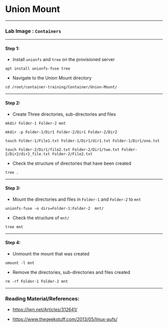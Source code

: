 # **Union Mount**

---

### **Lab Image : `Containers`**

---

#### Step 1:

* Install `unionfs` and `tree` on the provisioned server

```commandline
apt install unionfs-fuse tree

```

* Navigate to the Union Mount directory

```commandline
cd /root/container-training/Container/Union-Mount/
```

---

#### Step 2:

* Create Three directories, sub-directories and files

```commandline
mkdir Folder-1 Folder-2 mnt
```
```commandline
mkdir -p Folder-1/Dir1 Folder-2/Dir1 Folder-2/Dir2
```
```commandline
touch Folder-1/File1.txt Folder-1/Dir1/dir1.txt Folder-1/Dir1/one.txt
```
```commandline
touch Folder-2/Dir1/file2.txt Folder-2/Dir1/two.txt Folder-2/Dir2/dir2_file.txt Folder-2/File2.txt
```

* Check the structure of directories that have been created

```commandline
tree .
```

---

#### Step 3:

* Mount the directories and files in `Folder-1` and `Folder-2` to `mnt`

```commandline
unionfs-fuse -o dirs=Folder-1:Folder-2  mnt/
```

* Check the structure of `mnt/`

```commandline
tree mnt
```

---

#### Step 4:

* Unmount the mount that was created

```commandline
umount -l mnt
```

* Remove the directories, sub-directories and files created

```commandline
rm -rf Folder-1 Folder-2 mnt
```

---

### Reading Material/References:

* https://lwn.net/Articles/312641/

* https://www.thegeekstuff.com/2013/05/linux-aufs/